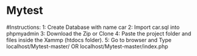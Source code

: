 # Mytest
#Instructions:
1: Create Database with name car
2: Import car.sql into phpmyadmin
3: Download the Zip or Clone 
4: Paste the project folder and files inside the Xammp (htdocs folder).
5: Go to browser and Type localhost/Mytest-master/ OR localhost/Mytest-master/index.php
